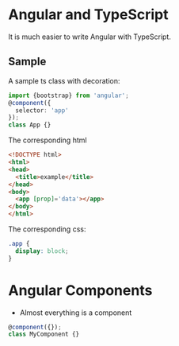 # Angular and TypeScript

It is much easier to write Angular with TypeScript.

## Sample

A sample ts class with decoration:

```typescript
import {bootstrap} from 'angular';
@component({
  selector: 'app'
});
class App {}
```

The corresponding html

```html
<!DOCTYPE html>
<html>
<head>
  <title>example</title>
</head>
<body>
  <app [prop]='data'></app>
</body>
</html>
```

The corresponding css:

```css
.app {
  display: block;
}
```
# Angular Components

- Almost everything is a component

```typescript
@component({});
class MyComponent {}
```
